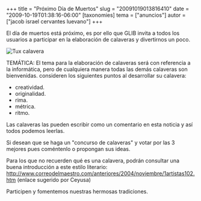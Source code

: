 +++
title = "Próximo Día de Muertos"
slug = "20091019013816410"
date = "2009-10-19T01:38:16-06:00"
[taxonomies]
tema = ["anuncios"]
autor = ["jacob israel cervantes luevano"]
+++

El día de muertos está próximo, es por ello que GLIB invita a todos los usuarios
a participar en la elaboración de calaveras y divertirnos un poco.

![Tux calavera](../images/20091019013816410_1_original.jpg)

TEMÁTICA: El tema para la elaboración de calaveras será con referencia a la
informática, pero de cualquiera manera todas las demás calaveras son
bienvenidas. consideren los siguientes puntos al desarrollar su calavera:

- creatividad.
- originalidad.
- rima.
- métrica.
- ritmo.

Las calaveras las pueden escribir como un comentario en esta noticia y así todos
podemos leerlas.

Si desean que se haga un "concurso de calaveras" y votar por las 3 mejores pues
coméntenlo o propongan sus ideas.

Para los que no recuerden qué es una calavera, podrán consultar una buena
introducción a este estilo literario:
<http://www.correodelmaestro.com/anteriores/2004/noviembre/1artistas102.htm>
(enlace sugerido por Ceyusa)

Participen y fomentemos nuestras hermosas tradiciones.
